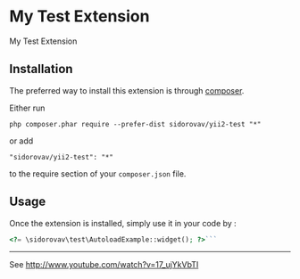 My Test Extension
=================
My Test Extension

Installation
------------

The preferred way to install this extension is through [composer](http://getcomposer.org/download/).

Either run

```
php composer.phar require --prefer-dist sidorovav/yii2-test "*"
```

or add

```
"sidorovav/yii2-test": "*"
```

to the require section of your `composer.json` file.


Usage
-----

Once the extension is installed, simply use it in your code by  :

```php
<?= \sidorovav\test\AutoloadExample::widget(); ?>```

```
---------
See http://www.youtube.com/watch?v=17_ujYkVbTI
